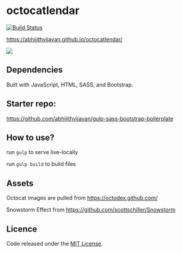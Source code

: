 # octocatlendar 
[![Build Status](https://travis-ci.org/abhijithvijayan/octocatlendar.svg?branch=master)](https://travis-ci.org/abhijithvijayan/octocatlendar)

https://abhijithvijayan.github.io/octocatlendar/ 

![](https://i.imgur.com/MCTbVWL.jpg)


## Dependencies

Built with JavaScript, HTML, SASS, and Bootstrap.

## Starter repo:

https://github.com/abhijithvijayan/gulp-sass-bootstrap-boilerplate

## How to use?
run 
`gulp` to serve live-locally

run `gulp build` to build files

## Assets
Octocat images are pulled from https://octodex.github.com/

Snowstorm Effect from https://github.com/scottschiller/Snowstorm

## Licence
Code released under the [MIT License](https://github.com/abhijithvijayan/octocatlendar/blob/master/LICENCE).